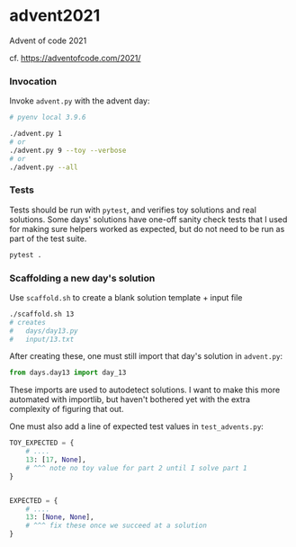 # advent2021

Advent of code 2021

cf. https://adventofcode.com/2021/

### Invocation

Invoke `advent.py` with the advent day:

```bash
# pyenv local 3.9.6

./advent.py 1
# or
./advent.py 9 --toy --verbose
# or
./advent.py --all

```

### Tests

Tests should be run with `pytest`, and verifies toy solutions and real solutions.
Some days' solutions have one-off sanity check tests that I used for making 
sure helpers worked as expected, but do not need to be run as part of the 
test suite.  

```python
pytest .
```

### Scaffolding a new day's solution

Use `scaffold.sh` to create a blank solution template + input file

```bash
./scaffold.sh 13
# creates
#	days/day13.py
#	input/13.txt
```

After creating these, one must still import that day's solution in `advent.py`:
```python
from days.day13 import day_13
``` 
These imports are used to autodetect solutions. 
I want to make this more automated with importlib, but haven't bothered yet 
with the extra complexity of figuring that out.

One must also add a line of expected test values in `test_advents.py`:
```python
TOY_EXPECTED = {
    # ....
    13: [17, None],  
    # ^^^ note no toy value for part 2 until I solve part 1
}


EXPECTED = {
    # ....
    13: [None, None],  
    # ^^^ fix these once we succeed at a solution
}
```
